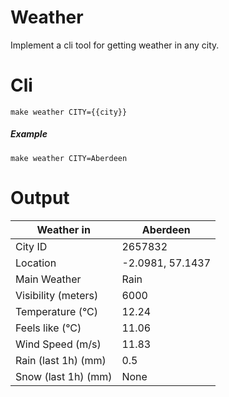 
# Weather 

Implement a cli tool for getting weather in any city.

# Cli

```
make weather CITY={{city}}
```
##### Example

```
make weather CITY=Aberdeen
```

# Output 

| Weather in            | Aberdeen          |
| -----------           | -----------       |
| City ID               | 2657832           |
| Location              | -2.0981, 57.1437  |
| Main Weather          | Rain              |
| Visibility (meters)   | 6000              |
| Temperature (°C)      | 12.24             |
| Feels like (°C)       | 11.06             |
| Wind Speed (m/s)      | 11.83             |
| Rain (last 1h) (mm)   | 0.5               |
| Snow (last 1h)  (mm)  | None              |
